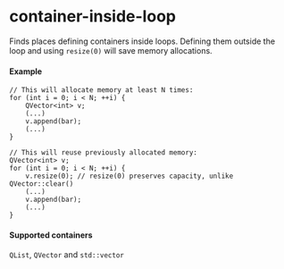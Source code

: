 # container-inside-loop

Finds places defining containers inside loops.
Defining them outside the loop and using `resize(0)` will save memory allocations.

#### Example

    // This will allocate memory at least N times:
    for (int i = 0; i < N; ++i) {
        QVector<int> v;
        (...)
        v.append(bar);
        (...)
    }

    // This will reuse previously allocated memory:
    QVector<int> v;
    for (int i = 0; i < N; ++i) {
        v.resize(0); // resize(0) preserves capacity, unlike QVector::clear()
        (...)
        v.append(bar);
        (...)
    }

#### Supported containers

`QList`, `QVector` and `std::vector`
